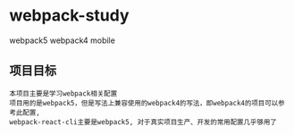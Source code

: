 # webpack-study
webpack5 webpack4 mobile

## 项目目标
```
本项目主要是学习webpack相关配置
项目用的是webpack5，但是写法上兼容使用的webpack4的写法，即webpack4的项目可以参考此配置,
webpack-react-cli主要是webpack5, 对于真实项目生产、开发的常用配置几乎够用了
```
